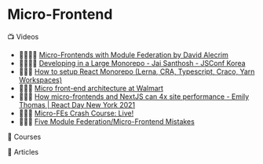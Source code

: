 # Micro-Frontend

:tv: Videos
- 🌟🌟🌟🌟 [Micro-Frontends  with Module Federation by David Alecrim](https://www.youtube.com/watch?v=Vzp6QSc3SUY&list=WL&index=27)
- 🌟🌟🌟🌟 [Developing in a Large Monorepo - Jai Santhosh - JSConf Korea](https://www.youtube.com/watch?v=pTi0MQbD7No)
- 🌟🌟🌟 [How to setup React Monorepo (Lerna, CRA, Typescript, Craco, Yarn Workspaces)](https://www.youtube.com/watch?v=zQUpNa1hZIA)
- 🌟🌟🌟 [Micro front-end architecture at Walmart](https://www.youtube.com/watch?v=BcpDr0CcIxA)
- 🌟🌟🌟 [How micro-frontends and NextJS can 4x site performance - Emily Thomas | React Day New York 2021](https://www.youtube.com/watch?v=AzZSQynKJVk)
- 🌟🌟🌟 [Micro-FEs Crash Course: Live!](https://www.youtube.com/watch?v=RonRwypIVaw)
- 🌟🌟🌟 [Five Module Federation/Micro-Frontend Mistakes](https://www.youtube.com/watch?v=0WIFW3s2fDM)

:movie_camera: Courses

:memo: Articles

